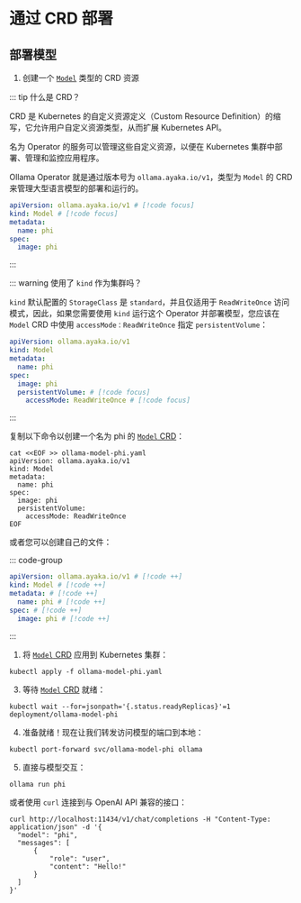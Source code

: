 # 通过 CRD 部署

## 部署模型

1. 创建一个 [`Model`](/pages/zh-CN/references/crd/model) 类型的 CRD 资源

::: tip 什么是 CRD？

CRD 是 Kubernetes 的自定义资源定义（Custom Resource Definition）的缩写，它允许用户自定义资源类型，从而扩展 Kubernetes API。

名为 Operator 的服务可以管理这些自定义资源，以便在 Kubernetes 集群中部署、管理和监控应用程序。

Ollama Operator 就是通过版本号为 `ollama.ayaka.io/v1`，类型为 `Model` 的 CRD 来管理大型语言模型的部署和运行的。

```yaml
apiVersion: ollama.ayaka.io/v1 # [!code focus]
kind: Model # [!code focus]
metadata:
  name: phi
spec:
  image: phi
```

:::

::: warning 使用了 `kind` 作为集群吗？

`kind` 默认配置的 `StorageClass` 是 `standard`，并且仅适用于 `ReadWriteOnce` 访问模式，因此，如果您需要使用 `kind` 运行这个 Operator 并部署模型，您应该在 `Model` CRD 中使用 `accessMode：ReadWriteOnce` 指定 `persistentVolume`：

```yaml
apiVersion: ollama.ayaka.io/v1
kind: Model
metadata:
  name: phi
spec:
  image: phi
  persistentVolume: # [!code focus]
    accessMode: ReadWriteOnce # [!code focus]
```

:::

复制以下命令以创建一个名为 phi 的 [`Model` CRD](/pages/zh-CN/references/crd/model)：

```shell
cat <<EOF >> ollama-model-phi.yaml
apiVersion: ollama.ayaka.io/v1
kind: Model
metadata:
  name: phi
spec:
  image: phi
  persistentVolume:
    accessMode: ReadWriteOnce
EOF
```

或者您可以创建自己的文件：

::: code-group

```yaml [ollama-model-phi.yaml]
apiVersion: ollama.ayaka.io/v1 # [!code ++]
kind: Model # [!code ++]
metadata: # [!code ++]
  name: phi # [!code ++]
spec: # [!code ++]
  image: phi # [!code ++]
```

:::

1. 将 [`Model` CRD](/pages/zh-CN/references/crd/model) 应用到 Kubernetes 集群：

```shell
kubectl apply -f ollama-model-phi.yaml
```

3. 等待 [`Model` CRD](/pages/zh-CN/references/crd/model) 就绪：

```shell
kubectl wait --for=jsonpath='{.status.readyReplicas}'=1 deployment/ollama-model-phi
```

4. 准备就绪！现在让我们转发访问模型的端口到本地：

```shell
kubectl port-forward svc/ollama-model-phi ollama
```

5. 直接与模型交互：

```shell
ollama run phi
```

或者使用 `curl` 连接到与 OpenAI API 兼容的接口：

```shell
curl http://localhost:11434/v1/chat/completions -H "Content-Type: application/json" -d '{
  "model": "phi",
  "messages": [
      {
          "role": "user",
          "content": "Hello!"
      }
  ]
}'
```
